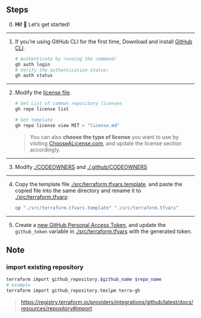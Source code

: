 ## Steps

0. **Hi! 👋** Let’s get started!
 
----------------------
 
1. If you’re using GitHub CLI for the first time, Download and 
   install [GitHub CLI][2]. 
   ```sh
   # Authenticate by running the command:  
   gh auth login 
   # Verify the authentication status:  
   gh auth status
   ```

----------------------
 
2. Modify the [license file][101]. 
   ```sh
   # Get List of common repository licenses
   gh repo license list

   # Get template
   gh repo license view MIT > "license.md"
   ```
   > You can also **choose the type of license** you want to use by 
   visiting [ChooseALicense.com][3], and update the license section 
   accordingly.

----------------------

3. Modify [./CODEOWNERS][104] and [./.github/CODEOWNERS][105]

----------------------
 
4. Copy the template file [./src/terraform.tfvars.template][102].
   and paste the copied file into the same directory and rename 
   it to [./src/terraform.tfvars][103]:
   ```sh
   cp "./src/terraform.tfvars.template" "./src/terraform.tfvars"
   ```
 
----------------------
 
5. Create a [new GitHub Personal Access Token][1], and update the `github_token` 
   variable in [./src/terraform.tfvars][103] with the generated token.

## Note

### import existing repository
```sh
terraform import github_repository.$github_name $repo_name
# example
terraform import github_repository.tmslpm terra-gh
```
> https://registry.terraform.io/providers/integrations/github/latest/docs/resources/repository#import

<!-------------------------------------------------------------->
[1]: <https://github.com/settings/tokens> "Open GitHub Personal Access Tokens settings to create or manage tokens."
[2]: <https://cli.github.com/> "Open the official GitHub CLI page for installation and documentation." 
[3]: <https://choosealicense.com/> "Open the official ChooseALicense.com to choose an open source license."
[101]: <./license.md> "Path to the license file: `./license.md`. (local)"
[102]: <./src/terraform.tfvars.template> "Path to the template file used for initializing variables: `./src/terraform.tfvars.template`. (local)"
[103]: <./src/terraform.tfvars> "Path to the variables file: `./src/terraform.tfvars`. (local)"
[104]: <./CODEOWNERS> "Path to code owners file"
[105]: <./.github/CODEOWNERS> "Path to code owners file"
